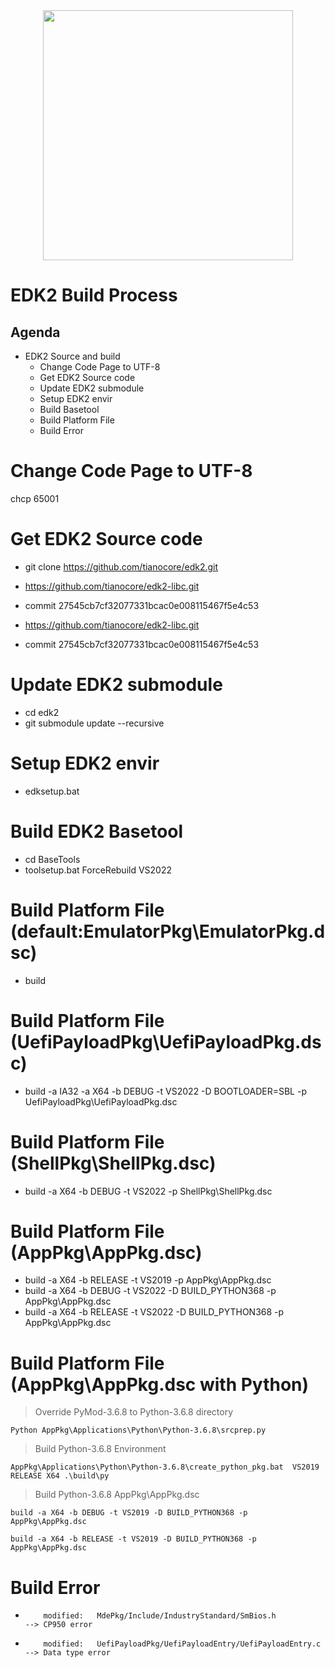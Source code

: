 <div align=center><img src="https://www.advantech.tw/css/css-img/advantech-logo-notagl.svg" width="400"></div>

EDK2 **B**uild Process
========================

Agenda
------
*   EDK2 Source and build
    *   Change Code Page to UTF-8
    *   Get EDK2 Source code
    *   Update EDK2 submodule
    *   Setup EDK2 envir
    *   Build Basetool
    *   Build Platform File
    *   Build Error


# Change Code Page to UTF-8

  chcp 65001

# Get EDK2 Source code
* git clone https://github.com/tianocore/edk2.git

* https://github.com/tianocore/edk2-libc.git
* commit 27545cb7cf32077331bcac0e008115467f5e4c53
* https://github.com/tianocore/edk2-libc.git
* commit 27545cb7cf32077331bcac0e008115467f5e4c53

# Update EDK2 submodule
* cd edk2
* git submodule update --recursive

# Setup EDK2 envir
* edksetup.bat

# Build EDK2 Basetool
* cd BaseTools
* toolsetup.bat ForceRebuild VS2022

# Build Platform File (default:EmulatorPkg\EmulatorPkg.dsc)
* build

# Build Platform File (UefiPayloadPkg\UefiPayloadPkg.dsc)
* build -a IA32 -a X64 -b DEBUG -t VS2022 -D BOOTLOADER=SBL -p UefiPayloadPkg\UefiPayloadPkg.dsc

# Build Platform File (ShellPkg\ShellPkg.dsc)
* build -a X64 -b DEBUG -t VS2022 -p ShellPkg\ShellPkg.dsc

# Build Platform File (AppPkg\AppPkg.dsc)
* build -a X64 -b RELEASE -t VS2019 -p AppPkg\AppPkg.dsc
* build -a X64 -b DEBUG -t VS2022 -D BUILD_PYTHON368 -p AppPkg\AppPkg.dsc
* build -a X64 -b RELEASE -t VS2022 -D BUILD_PYTHON368 -p AppPkg\AppPkg.dsc

# Build Platform File (AppPkg\AppPkg.dsc with Python)
>Override PyMod-3.6.8 to Python-3.6.8 directory

    Python AppPkg\Applications\Python\Python-3.6.8\srcprep.py

>Build Python-3.6.8 Environment
  
    AppPkg\Applications\Python\Python-3.6.8\create_python_pkg.bat  VS2019 RELEASE X64 .\build\py

>Build Python-3.6.8 AppPkg\AppPkg.dsc 
    
    build -a X64 -b DEBUG -t VS2019 -D BUILD_PYTHON368 -p AppPkg\AppPkg.dsc
    
    build -a X64 -b RELEASE -t VS2019 -D BUILD_PYTHON368 -p AppPkg\AppPkg.dsc

# Build Error
*         modified:   MdePkg/Include/IndustryStandard/SmBios.h            --> CP950 error
*         modified:   UefiPayloadPkg/UefiPayloadEntry/UefiPayloadEntry.c  --> Data type error
